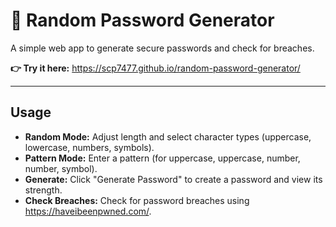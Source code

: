 # 🔐 Random Password Generator

A simple web app to generate secure passwords and check for breaches.

**👉 Try it here:** https://scp7477.github.io/random-password-generator/

---

## Usage

- **Random Mode:** Adjust length and select character types (uppercase, lowercase, numbers, symbols).
- **Pattern Mode:** Enter a pattern (for uppercase, uppercase, number, number, symbol).
- **Generate:** Click "Generate Password" to create a password and view its strength.
- **Check Breaches:** Check for password breaches using https://haveibeenpwned.com/.

